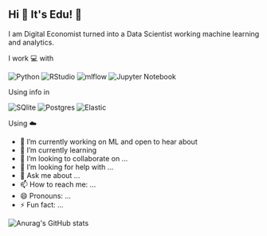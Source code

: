 ## Hi 👋 It's Edu! 🦄

I am Digital Economist turned into a Data Scientist working machine learning and analytics. 

I work 💻 with 

![Python](https://img.shields.io/badge/python-3670A0?style=for-the-badge&logo=python&logoColor=ffdd54) ![RStudio](https://img.shields.io/badge/RStudio-4285F4?style=for-the-badge&logo=rstudio&logoColor=white) ![mlflow](https://img.shields.io/badge/mlflow-%23d9ead3.svg?style=for-the-badge&logo=numpy&logoColor=blue) ![Jupyter Notebook](https://img.shields.io/badge/jupyter-%23FA0F00.svg?style=for-the-badge&logo=jupyter&logoColor=white) 

Using info in 

![SQlite](https://img.shields.io/badge/SQLite-07405E?style=for-the-badge&logo=sqlite&logoColor=white) ![Postgres](https://img.shields.io/badge/PostgreSQL-316192?style=for-the-badge&logo=postgresql&logoColor=white) ![Elastic](	https://img.shields.io/badge/Elastic_Search-005571?style=for-the-badge&logo=elasticsearch&logoColor=white) 

Using ☁️








- 🔭 I’m currently working on ML and open to hear about 
- 🌱 I’m currently learning 
- 👯 I’m looking to collaborate on ...
- 🤔 I’m looking for help with ...
- 💬 Ask me about ...
- 📫 How to reach me: ...
- 😄 Pronouns: ...
- ⚡ Fun fact: ...

![Anurag's GitHub stats](https://github-readme-stats.vercel.app/api?username=edugonzaloalmorox&show_icons=true&theme=transparent)
